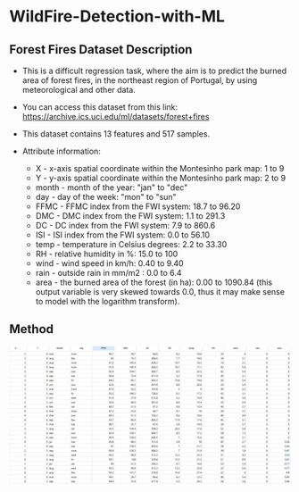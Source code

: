 # WildFire-Detection-with-ML

## Forest Fires Dataset Description
  
  * This is a difficult regression task, where the aim is to predict the burned area of forest fires, in the northeast region of Portugal, by using meteorological and other data.
  * You can access this dataset from this link: https://archive.ics.uci.edu/ml/datasets/forest+fires
  * This dataset contains 13 features and 517 samples.
  * Attribute information:
 
     * X - x-axis spatial coordinate within the Montesinho park map: 1 to 9
     * Y - y-axis spatial coordinate within the Montesinho park map: 2 to 9
     * month - month of the year: "jan" to "dec"
     * day - day of the week: "mon" to "sun"
     * FFMC - FFMC index from the FWI system: 18.7 to 96.20
     * DMC - DMC index from the FWI system: 1.1 to 291.3
     * DC - DC index from the FWI system: 7.9 to 860.6
     * ISI - ISI index from the FWI system: 0.0 to 56.10
     * temp - temperature in Celsius degrees: 2.2 to 33.30
     * RH - relative humidity in %: 15.0 to 100
     * wind - wind speed in km/h: 0.40 to 9.40
     * rain - outside rain in mm/m2 : 0.0 to 6.4
     * area - the burned area of the forest (in ha): 0.00 to 1090.84
      (this output variable is very skewed towards 0.0, thus it may make
      sense to model with the logarithm transform).

## Method
![1](https://github.com/ozlemalci/WildFire-Detection-with-ML/blob/master/img1.PNG)
